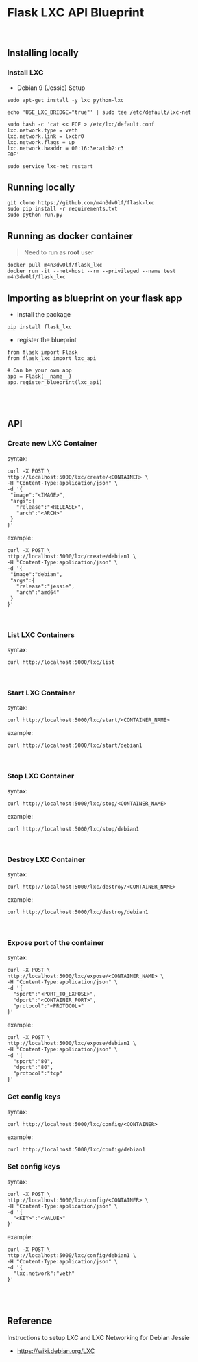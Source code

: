 # Flask LXC API Blueprint 

<br>

## Installing locally

### Install LXC

- Debian 9 (Jessie) Setup

```
sudo apt-get install -y lxc python-lxc

echo 'USE_LXC_BRIDGE="true"' | sudo tee /etc/default/lxc-net

sudo bash -c 'cat << EOF > /etc/lxc/default.conf
lxc.network.type = veth
lxc.network.link = lxcbr0
lxc.network.flags = up
lxc.network.hwaddr = 00:16:3e:a1:b2:c3
EOF'

sudo service lxc-net restart
```

## Running locally

```
git clone https://github.com/m4n3dw0lf/flask-lxc
sudo pip install -r requirements.txt
sudo python run.py
```

## Running as docker container

> Need to run as **root** user

```
docker pull m4n3dw0lf/flask_lxc
docker run -it --net=host --rm --privileged --name test m4n3dw0lf/flask_lxc
```

## Importing as blueprint on your flask app

- install the package

```
pip install flask_lxc
```

- register the blueprint

```
from flask import Flask
from flask_lxc import lxc_api

# Can be your own app
app = Flask(__name__)
app.register_blueprint(lxc_api)
```

<br><br>

## API

### Create new LXC Container

syntax:

```
curl -X POST \
http://localhost:5000/lxc/create/<CONTAINER> \
-H "Content-Type:application/json" \
-d '{
 "image":"<IMAGE>",
 "args":{
   "release":"<RELEASE>",
   "arch":"<ARCH>"
 }
}'
```

example:

```
curl -X POST \
http://localhost:5000/lxc/create/debian1 \
-H "Content-Type:application/json" \
-d '{
 "image":"debian",
 "args":{
   "release":"jessie",
   "arch":"amd64"
 }
}'
```

<br>

### List LXC Containers

syntax:

`curl http://localhost:5000/lxc/list`

<br>

### Start LXC Container

syntax:

`curl http://localhost:5000/lxc/start/<CONTAINER_NAME>`

example:

`curl http://localhost:5000/lxc/start/debian1`

<br>

### Stop LXC Container

syntax:

`curl http://localhost:5000/lxc/stop/<CONTAINER_NAME>`

example:

`curl http://localhost:5000/lxc/stop/debian1`

<br>

### Destroy LXC Container

syntax:

`curl http://localhost:5000/lxc/destroy/<CONTAINER_NAME>`

example:

`curl http://localhost:5000/lxc/destroy/debian1`

<br>

### Expose port of the container

syntax:

```
curl -X POST \
http://localhost:5000/lxc/expose/<CONTAINER_NAME> \
-H "Content-Type:application/json" \
-d '{
  "sport":"<PORT_TO_EXPOSE>",
  "dport":"<CONTAINER_PORT>",
  "protocol":"<PROTOCOL>"
}'
```

example:

```
curl -X POST \
http://localhost:5000/lxc/expose/debian1 \
-H "Content-Type:application/json" \
-d '{
  "sport":"80",
  "dport":"80",
  "protocol":"tcp"
}'
```

### Get config keys

syntax:

`curl http://localhost:5000/lxc/config/<CONTAINER>`

example:

`curl http://localhost:5000/lxc/config/debian1`

### Set config keys

syntax:
```
curl -X POST \
http://localhost:5000/lxc/config/<CONTAINER> \
-H "Content-Type:application/json" \
-d '{
  "<KEY>":"<VALUE>"
}'
```

example:

```
curl -X POST \
http://localhost:5000/lxc/config/debian1 \
-H "Content-Type:application/json" \
-d '{
  "lxc.network":"veth"
}'
```

<br><br>

## Reference

Instructions to setup LXC and LXC Networking for Debian Jessie

- https://wiki.debian.org/LXC
